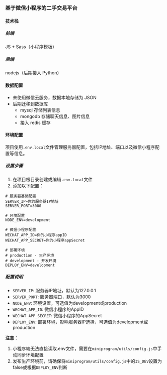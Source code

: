 ### 基于微信小程序的二手交易平台

#### 技术栈
##### 前端
JS + Sass（小程序模板）
##### 后端
nodejs（后期接入 Python）

#### 数据配置
- 未使用微信云服务，数据本地存储为 JSON
- 后期迁移到数据库
    - mysql 存储列表信息
    - mongodb 存储聊天信息、图片信息
    - 接入 redis 缓存

#### 环境配置

项目使用`.env.local`文件管理服务器配置，包括IP地址、端口以及微信小程序配置等信息。

##### 设置步骤

1. 在项目根目录创建或编辑`.env.local`文件
2. 添加以下配置：

```
# 服务器基础配置
SERVER_IP=你的服务器IP地址
SERVER_PORT=3000

# 环境配置
NODE_ENV=development

# 微信小程序配置
WECHAT_APP_ID=你的小程序appID
WECHAT_APP_SECRET=你的小程序appSecret

# 部署环境
# production - 生产环境
# development - 开发环境
DEPLOY_ENV=development
```

##### 配置说明

- `SERVER_IP`: 服务器IP地址，默认为127.0.0.1
- `SERVER_PORT`: 服务器端口，默认为3000
- `NODE_ENV`: 环境设置，可选值为development或production
- `WECHAT_APP_ID`: 微信小程序的AppID
- `WECHAT_APP_SECRET`: 微信小程序的AppSecret
- `DEPLOY_ENV`: 部署环境，影响服务器IP选择，可选值为development或production

**注意**：
1. 小程序端无法直接读取.env文件，需要在`miniprogram/utils/config.js`中手动同步环境配置
2. 发布生产环境前，请确保将`miniprogram/utils/config.js`中的`IS_DEV`设置为false或根据`DEPLOY_ENV`判断